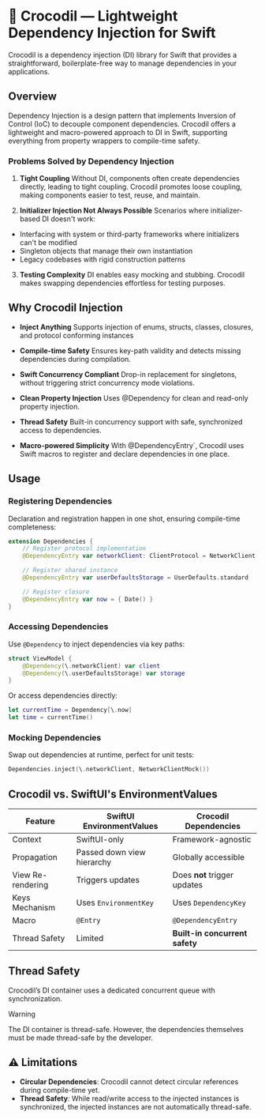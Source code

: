 
# 🐊 Crocodil — Lightweight Dependency Injection for Swift

Crocodil is a dependency injection (DI) library for Swift that provides a straightforward, boilerplate-free way to manage dependencies in your applications.


## Overview
Dependency Injection is a design pattern that implements Inversion of Control (IoC) to decouple component dependencies. Crocodil offers a lightweight and macro-powered approach to DI in Swift, supporting everything from property wrappers to compile-time safety.

### Problems Solved by Dependency Injection

1. **Tight Coupling**
Without DI, components often create dependencies directly, leading to tight coupling. Crocodil promotes loose coupling, making components easier to test, reuse, and maintain.

2. **Initializer Injection Not Always Possible**
Scenarios where initializer-based DI doesn't work:
- Interfacing with system or third-party frameworks where initializers can't be modified
- Singleton objects that manage their own instantiation
- Legacy codebases with rigid construction patterns

3. **Testing Complexity**
DI enables easy mocking and stubbing. Crocodil makes swapping dependencies effortless for testing purposes.


## Why Crocodil Injection

- **Inject Anything**
Supports injection of enums, structs, classes, closures, and protocol conforming instances

- **Compile-time Safety**
Ensures key-path validity and detects missing dependencies during compilation.

- **Swift Concurrency Compliant**
Drop-in replacement for singletons, without triggering strict concurrency mode violations.

- **Clean Property Injection**
Uses @Dependency for clean and read-only property injection.

- **Thread Safety**
Built-in concurrency support with safe, synchronized access to dependencies.

- **Macro-powered Simplicity**
With @DependencyEntry`, Crocodil uses Swift macros to register and declare dependencies in one place.


## Usage
### Registering Dependencies
Declaration and registration happen in one shot, ensuring compile-time completeness:

```swift
extension Dependencies {
    // Register protocol implementation
    @DependencyEntry var networkClient: ClientProtocol = NetworkClient()

    // Register shared instance
    @DependencyEntry var userDefaultsStorage = UserDefaults.standard

    // Register closure
    @DependencyEntry var now = { Date() }
}
```

### Accessing Dependencies

Use `@Dependency` to inject dependencies via key paths:

```swift
struct ViewModel {
    @Dependency(\.networkClient) var client
    @Dependency(\.userDefaultsStorage) var storage
}
```
Or access dependencies directly:

```swift
let currentTime = Dependency[\.now]
let time = currentTime()
```

### Mocking Dependencies
Swap out dependencies at runtime, perfect for unit tests:

```swift
Dependencies.inject(\.networkClient, NetworkClientMock())
```

## Crocodil vs. SwiftUI's EnvironmentValues

| Feature           | SwiftUI EnvironmentValues   | Crocodil Dependencies           |
|------------------|-----------------------------|---------------------------------|
| Context           | SwiftUI-only                | Framework-agnostic              |
| Propagation       | Passed down view hierarchy  | Globally accessible             |
| View Re-rendering | Triggers updates            | Does **not** trigger updates    |
| Keys Mechanism    | Uses `EnvironmentKey`       | Uses `DependencyKey`            |
| Macro             | `@Entry`                    | `@DependencyEntry`              |
| Thread Safety     | Limited                     | **Built-in concurrent safety**  |


## Thread Safety
Crocodil’s DI container uses a dedicated concurrent queue with synchronization.

> [!WARNING]
> The DI container is thread-safe. However, the dependencies themselves must be made thread-safe by the developer.


## ⚠️ Limitations
- **Circular Dependencies**: Crocodil cannot detect circular references during compile-time yet. 
- **Thread Safety**: While read/write access to the injected instances is synchronized, the injected instances are not automatically thread-safe.
